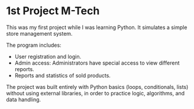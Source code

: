 # 1st Project M-Tech

This was my first project while I was learning Python.
It simulates a simple store management system.

The program includes:
- User registration and login.
- Admin access: Administrators have special access to view different reports.
- Reports and statistics of sold products. 

The project was built entirely with Python basics (loops, conditionals, lists) without using external libraries, in order to practice logic, algorithms, and data handling.
